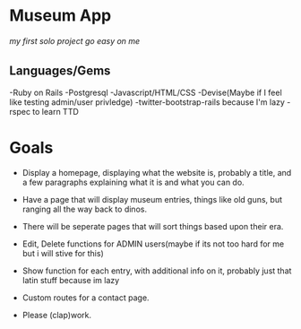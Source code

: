 # Museum App #
###### my first solo project go easy on me
## Languages/Gems ##
-Ruby on Rails
-Postgresql
-Javascript/HTML/CSS
-Devise(Maybe if I feel like testing admin/user privledge)
-twitter-bootstrap-rails because I'm lazy
-rspec to learn TTD



# Goals #
- Display a homepage, displaying what the website is, probably a title, and a few paragraphs explaining what it is and what you can do.

- Have a page that will display museum entries, things like old guns, but ranging all the way back to dinos.

- There will be seperate pages that will sort things based upon their era.

- Edit, Delete functions for ADMIN users(maybe if its not too hard for me but i will stive for this)

- Show function for each entry, with additional info on it, probably just that latin stuff because im lazy

- Custom routes for a contact page.

- Please (clap)work.